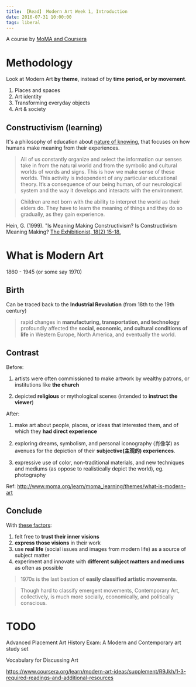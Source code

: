 ```yaml
---
title: 【Read】 Modern Art Week 1, Introduction
date: 2016-07-31 10:00:00
tags: liberal
---
```


A course by [MoMA and Coursera](https://www.coursera.org/learn/modern-art-ideas)

# Methodology 

Look at Modern Art __by theme__, instead of by __time period, or by movement__. 

1. Places and spaces
2. Art identity
3. Transforming everyday objects
4. Art & society

## Constructivism (learning)

It's a philosophy of education about [nature of knowing](https://en.wikipedia.org/wiki/Constructivism), that focuses on how humans make meaning from their experiences. 

> All of us constantly organize and select the information our senses take in from the natural world and from the symbolic and cultural worlds of words and signs. This is how we make sense of these worlds. This activity is independent of any particular educational theory. It’s a consequence of our being human, of our neurological system and the way it develops and interacts with the environment.

> Children are not born with the ability to interpret the world as their elders do. They have to learn the meaning of things and they do so gradually, as they gain experience. 

Hein, G. (1999). "Is Meaning Making Constructivism? Is Constructivism Meaning Making? [The Exhibitionist, 18(2) 15-18.](https://d396qusza40orc.cloudfront.net/mairesources2015/Module%201%20Readings/Hein_isMeaningMaking.pdf)

# What is Modern Art

1860 - 1945 (or some say 1970)

## Birth

Can be traced back to the __Industrial Revolution__ (from 18th to the 19th century)

> rapid changes in __manufacturing, transportation, and technology__ profoundly affected the __social, economic, and cultural conditions of life__ in Western Europe, North America, and eventually the world. 

## Contrast

Before: 

1. artists were often commissioned to make artwork by wealthy patrons, or institutions like __the church__

1. depicted __religious__ or mythological scenes (intended to __instruct the viewer__)

After:

1. make art about people, places, or ideas that interested them, and of which they __had direct experience__

1. exploring dreams, symbolism, and personal iconography (肖像学) as avenues for the depiction of their __subjective(主观的) experiences__.

1. expressive use of color, non-traditional materials, and new techniques and mediums (as oppose to realistically depict the world), eg. photography

Ref: http://www.moma.org/learn/moma_learning/themes/what-is-modern-art

## Conclude

With [these factors](http://wendistry.com/contemporary-vs-modern-whats-the-difference/): 

1. felt free to __trust their inner visions__
1. __express those visions__ in their work
1. use __real life__ (social issues and images from modern life) as a source of subject matter
1. experiment and innovate with __different subject matters and mediums__ as often as possible

> 1970s is the last bastion of __easily classified artistic movements__. 

> Though hard to classify emergent movements, Contemporary Art, collectively, is much more socially, economically, and politically conscious. 

# TODO

Advanced Placement Art History Exam: A Modern and Contemporary art study set

Vocabulary for Discussing Art

https://www.coursera.org/learn/modern-art-ideas/supplement/R9Jkh/1-3-required-readings-and-additional-resources
